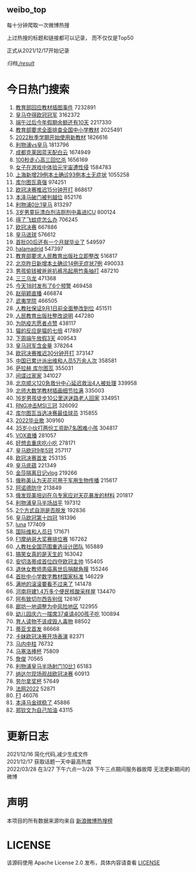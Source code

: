 weibo_top  
---
每十分钟爬取一次微博热搜  

上过热搜的标题和链接都可以记录， 而不仅仅是Top50

正式从2021/12/17开始记录  

*归档[./result](./result/)*

# 今日热门搜索  
1. [教育部回应教材插图事件](https://s.weibo.com//weibo?q=%23%E6%95%99%E8%82%B2%E9%83%A8%E5%9B%9E%E5%BA%94%E6%95%99%E6%9D%90%E6%8F%92%E5%9B%BE%E4%BA%8B%E4%BB%B6%23&Refer=top) 7232891
2. [皇马夺得欧冠冠军](https://s.weibo.com//weibo?q=%E7%9A%87%E9%A9%AC%E5%A4%BA%E5%BE%97%E6%AC%A7%E5%86%A0%E5%86%A0%E5%86%9B&Refer=top) 3162372
3. [端午过后今年假期余额还有10天](https://s.weibo.com//weibo?q=%23%E7%AB%AF%E5%8D%88%E8%BF%87%E5%90%8E%E4%BB%8A%E5%B9%B4%E5%81%87%E6%9C%9F%E4%BD%99%E9%A2%9D%E8%BF%98%E6%9C%8910%E5%A4%A9%23&Refer=top) 2217330
4. [教育部要求全面排查全国中小学教材](https://s.weibo.com//weibo?q=%23%E6%95%99%E8%82%B2%E9%83%A8%E8%A6%81%E6%B1%82%E5%85%A8%E9%9D%A2%E6%8E%92%E6%9F%A5%E5%85%A8%E5%9B%BD%E4%B8%AD%E5%B0%8F%E5%AD%A6%E6%95%99%E6%9D%90%23&Refer=top) 2025491
5. [2022秋季学期开始使用新教材](https://s.weibo.com//weibo?q=%232022%E7%A7%8B%E5%AD%A3%E5%AD%A6%E6%9C%9F%E5%BC%80%E5%A7%8B%E4%BD%BF%E7%94%A8%E6%96%B0%E6%95%99%E6%9D%90%23&Refer=top) 1826616
6. [利物浦vs皇马](https://s.weibo.com//weibo?q=%23%E5%88%A9%E7%89%A9%E6%B5%A6vs%E7%9A%87%E9%A9%AC%23&Refer=top) 1813796
7. [成都克莱因蓝天配白云](https://s.weibo.com//weibo?q=%23%E6%88%90%E9%83%BD%E5%85%8B%E8%8E%B1%E5%9B%A0%E8%93%9D%E5%A4%A9%E9%85%8D%E7%99%BD%E4%BA%91%23&Refer=top) 1674949
8. [100秒走心高三回忆杀](https://s.weibo.com//weibo?q=%23100%E7%A7%92%E8%B5%B0%E5%BF%83%E9%AB%98%E4%B8%89%E5%9B%9E%E5%BF%86%E6%9D%80%23&Refer=top) 1656169
9. [女子在游戏中体验元宇宙遭性侵](https://s.weibo.com//weibo?q=%23%E5%A5%B3%E5%AD%90%E5%9C%A8%E6%B8%B8%E6%88%8F%E4%B8%AD%E4%BD%93%E9%AA%8C%E5%85%83%E5%AE%87%E5%AE%99%E9%81%AD%E6%80%A7%E4%BE%B5%23&Refer=top) 1584783
10. [上海新增29例本土确诊93例本土无症状](https://s.weibo.com//weibo?q=%23%E4%B8%8A%E6%B5%B7%E6%96%B0%E5%A2%9E29%E4%BE%8B%E6%9C%AC%E5%9C%9F%E7%A1%AE%E8%AF%8A93%E4%BE%8B%E6%9C%AC%E5%9C%9F%E6%97%A0%E7%97%87%E7%8A%B6%23&Refer=top) 1055258
11. [库尔图瓦真强](https://s.weibo.com//weibo?q=%23%E5%BA%93%E5%B0%94%E5%9B%BE%E7%93%A6%E7%9C%9F%E5%BC%BA%23&Refer=top) 974251
12. [欧冠决赛推迟15分钟开打](https://s.weibo.com//weibo?q=%23%E6%AC%A7%E5%86%A0%E5%86%B3%E8%B5%9B%E6%8E%A8%E8%BF%9F15%E5%88%86%E9%92%9F%E5%BC%80%E6%89%93%23&Refer=top) 868617
13. [本泽马破门被判越位](https://s.weibo.com//weibo?q=%E6%9C%AC%E6%B3%BD%E9%A9%AC%E7%A0%B4%E9%97%A8%E8%A2%AB%E5%88%A4%E8%B6%8A%E4%BD%8D&Refer=top) 852176
14. [利物浦0比1皇马](https://s.weibo.com//weibo?q=%23%E5%88%A9%E7%89%A9%E6%B5%A60%E6%AF%941%E7%9A%87%E9%A9%AC%23&Refer=top) 813297
15. [3岁男童玩漂白剂洁厕剂中毒进ICU](https://s.weibo.com//weibo?q=%233%E5%B2%81%E7%94%B7%E7%AB%A5%E7%8E%A9%E6%BC%82%E7%99%BD%E5%89%82%E6%B4%81%E5%8E%95%E5%89%82%E4%B8%AD%E6%AF%92%E8%BF%9BICU%23&Refer=top) 800124
16. [得了飞蚊症怎么办](https://s.weibo.com//weibo?q=%23%E5%BE%97%E4%BA%86%E9%A3%9E%E8%9A%8A%E7%97%87%E6%80%8E%E4%B9%88%E5%8A%9E%23&Refer=top) 706245
17. [欧冠决赛](https://s.weibo.com//weibo?q=%23%E6%AC%A7%E5%86%A0%E5%86%B3%E8%B5%9B%23&Refer=top) 667886
18. [皇马进球](https://s.weibo.com//weibo?q=%E7%9A%87%E9%A9%AC%E8%BF%9B%E7%90%83&Refer=top) 576612
19. [首批00后还有一个月就毕业了](https://s.weibo.com//weibo?q=%23%E9%A6%96%E6%89%B900%E5%90%8E%E8%BF%98%E6%9C%89%E4%B8%80%E4%B8%AA%E6%9C%88%E5%B0%B1%E6%AF%95%E4%B8%9A%E4%BA%86%23&Refer=top) 549597
20. [halamadrid](https://s.weibo.com//weibo?q=%23halamadrid%23&Refer=top) 547397
21. [教育部要求人民教育出版社立即整改](https://s.weibo.com//weibo?q=%23%E6%95%99%E8%82%B2%E9%83%A8%E8%A6%81%E6%B1%82%E4%BA%BA%E6%B0%91%E6%95%99%E8%82%B2%E5%87%BA%E7%89%88%E7%A4%BE%E7%AB%8B%E5%8D%B3%E6%95%B4%E6%94%B9%23&Refer=top) 516817
22. [北京昨日新增本土确诊14例无症状7例](https://s.weibo.com//weibo?q=%23%E5%8C%97%E4%BA%AC%E6%98%A8%E6%97%A5%E6%96%B0%E5%A2%9E%E6%9C%AC%E5%9C%9F%E7%A1%AE%E8%AF%8A14%E4%BE%8B%E6%97%A0%E7%97%87%E7%8A%B67%E4%BE%8B%23&Refer=top) 490033
23. [男孩偷钱被爸爸扒裤吊起用竹条抽打](https://s.weibo.com//weibo?q=%23%E7%94%B7%E5%AD%A9%E5%81%B7%E9%92%B1%E8%A2%AB%E7%88%B8%E7%88%B8%E6%89%92%E8%A3%A4%E5%90%8A%E8%B5%B7%E7%94%A8%E7%AB%B9%E6%9D%A1%E6%8A%BD%E6%89%93%23&Refer=top) 487210
24. [三三乌龙](https://s.weibo.com//weibo?q=%E4%B8%89%E4%B8%89%E4%B9%8C%E9%BE%99&Refer=top) 471368
25. [今天18时发布了6个预警](https://s.weibo.com//weibo?q=%23%E4%BB%8A%E5%A4%A918%E6%97%B6%E5%8F%91%E5%B8%83%E4%BA%866%E4%B8%AA%E9%A2%84%E8%AD%A6%23&Refer=top) 469458
26. [赵丽颖直播](https://s.weibo.com//weibo?q=%23%E8%B5%B5%E4%B8%BD%E9%A2%96%E7%9B%B4%E6%92%AD%23&Refer=top) 466874
27. [武夷学院](https://s.weibo.com//weibo?q=%E6%AD%A6%E5%A4%B7%E5%AD%A6%E9%99%A2&Refer=top) 466505
28. [人教社保证9月1日前全面整改到位](https://s.weibo.com//weibo?q=%23%E4%BA%BA%E6%95%99%E7%A4%BE%E4%BF%9D%E8%AF%819%E6%9C%881%E6%97%A5%E5%89%8D%E5%85%A8%E9%9D%A2%E6%95%B4%E6%94%B9%E5%88%B0%E4%BD%8D%23&Refer=top) 451511
29. [人民教育出版社整改说明](https://s.weibo.com//weibo?q=%23%E4%BA%BA%E6%B0%91%E6%95%99%E8%82%B2%E5%87%BA%E7%89%88%E7%A4%BE%E6%95%B4%E6%94%B9%E8%AF%B4%E6%98%8E%23&Refer=top) 447280
30. [为防疫志愿者点赞](https://s.weibo.com//weibo?q=%23%E4%B8%BA%E9%98%B2%E7%96%AB%E5%BF%97%E6%84%BF%E8%80%85%E7%82%B9%E8%B5%9E%23&Refer=top) 438117
31. [猫的反应是猫的七倍](https://s.weibo.com//weibo?q=%23%E7%8C%AB%E7%9A%84%E5%8F%8D%E5%BA%94%E6%98%AF%E7%8C%AB%E7%9A%84%E4%B8%83%E5%80%8D%23&Refer=top) 417897
32. [下周端午放假3天](https://s.weibo.com//weibo?q=%23%E4%B8%8B%E5%91%A8%E7%AB%AF%E5%8D%88%E6%94%BE%E5%81%873%E5%A4%A9%23&Refer=top) 409543
33. [皇马冠军含金量](https://s.weibo.com//weibo?q=%E7%9A%87%E9%A9%AC%E5%86%A0%E5%86%9B%E5%90%AB%E9%87%91%E9%87%8F&Refer=top) 378264
34. [欧冠决赛推迟30分钟开打](https://s.weibo.com//weibo?q=%23%E6%AC%A7%E5%86%A0%E5%86%B3%E8%B5%9B%E6%8E%A8%E8%BF%9F30%E5%88%86%E9%92%9F%E5%BC%80%E6%89%93%23&Refer=top) 373147
35. [中国已累计派出维和人员5万余人次](https://s.weibo.com//weibo?q=%23%E4%B8%AD%E5%9B%BD%E5%B7%B2%E7%B4%AF%E8%AE%A1%E6%B4%BE%E5%87%BA%E7%BB%B4%E5%92%8C%E4%BA%BA%E5%91%985%E4%B8%87%E4%BD%99%E4%BA%BA%E6%AC%A1%23&Refer=top) 358581
36. [萨拉赫 库尔图瓦](https://s.weibo.com//weibo?q=%E8%90%A8%E6%8B%89%E8%B5%AB%20%E5%BA%93%E5%B0%94%E5%9B%BE%E7%93%A6&Refer=top) 355031
37. [间谍过家家](https://s.weibo.com//weibo?q=%23%E9%97%B4%E8%B0%8D%E8%BF%87%E5%AE%B6%E5%AE%B6%23&Refer=top) 341027
38. [北京顺义120急救分中心延迟救治4人被处理](https://s.weibo.com//weibo?q=%23%E5%8C%97%E4%BA%AC%E9%A1%BA%E4%B9%89120%E6%80%A5%E6%95%91%E5%88%86%E4%B8%AD%E5%BF%83%E5%BB%B6%E8%BF%9F%E6%95%91%E6%B2%BB4%E4%BA%BA%E8%A2%AB%E5%A4%84%E7%90%86%23&Refer=top) 339958
39. [北师大数学教材插画细节拉满](https://s.weibo.com//weibo?q=%23%E5%8C%97%E5%B8%88%E5%A4%A7%E6%95%B0%E5%AD%A6%E6%95%99%E6%9D%90%E6%8F%92%E7%94%BB%E7%BB%86%E8%8A%82%E6%8B%89%E6%BB%A1%23&Refer=top) 335003
40. [16岁男孩徒步10公里送迷路老人回家](https://s.weibo.com//weibo?q=%2316%E5%B2%81%E7%94%B7%E5%AD%A9%E5%BE%92%E6%AD%A510%E5%85%AC%E9%87%8C%E9%80%81%E8%BF%B7%E8%B7%AF%E8%80%81%E4%BA%BA%E5%9B%9E%E5%AE%B6%23&Refer=top) 334951
41. [RNG冲击MSI三冠](https://s.weibo.com//weibo?q=%23RNG%E5%86%B2%E5%87%BBMSI%E4%B8%89%E5%86%A0%23&Refer=top) 326092
42. [库尔图瓦当选决赛最佳球员](https://s.weibo.com//weibo?q=%23%E5%BA%93%E5%B0%94%E5%9B%BE%E7%93%A6%E5%BD%93%E9%80%89%E5%86%B3%E8%B5%9B%E6%9C%80%E4%BD%B3%E7%90%83%E5%91%98%23&Refer=top) 315855
43. [2022毕业歌](https://s.weibo.com//weibo?q=%232022%E6%AF%95%E4%B8%9A%E6%AD%8C%23&Refer=top) 309160
44. [35岁小伙打两份工资助7名困难小孩](https://s.weibo.com//weibo?q=%2335%E5%B2%81%E5%B0%8F%E4%BC%99%E6%89%93%E4%B8%A4%E4%BB%BD%E5%B7%A5%E8%B5%84%E5%8A%A97%E5%90%8D%E5%9B%B0%E9%9A%BE%E5%B0%8F%E5%AD%A9%23&Refer=top) 304817
45. [VOX直播](https://s.weibo.com//weibo?q=VOX%E7%9B%B4%E6%92%AD&Refer=top) 281057
46. [好想去重庆吃小吃](https://s.weibo.com//weibo?q=%23%E5%A5%BD%E6%83%B3%E5%8E%BB%E9%87%8D%E5%BA%86%E5%90%83%E5%B0%8F%E5%90%83%23&Refer=top) 278171
47. [皇马欧冠9年5冠](https://s.weibo.com//weibo?q=%23%E7%9A%87%E9%A9%AC%E6%AC%A7%E5%86%A09%E5%B9%B45%E5%86%A0%23&Refer=top) 257117
48. [欧冠决赛首发](https://s.weibo.com//weibo?q=%23%E6%AC%A7%E5%86%A0%E5%86%B3%E8%B5%9B%E9%A6%96%E5%8F%91%23&Refer=top) 253135
49. [皇马底蕴](https://s.weibo.com//weibo?q=%E7%9A%87%E9%A9%AC%E5%BA%95%E8%95%B4&Refer=top) 221349
50. [金莎隔离日记vlog](https://s.weibo.com//weibo?q=%23%E9%87%91%E8%8E%8E%E9%9A%94%E7%A6%BB%E6%97%A5%E8%AE%B0vlog%23&Refer=top) 219266
51. [俄称美认为天花可用于军用生物传播](https://s.weibo.com//weibo?q=%23%E4%BF%84%E7%A7%B0%E7%BE%8E%E8%AE%A4%E4%B8%BA%E5%A4%A9%E8%8A%B1%E5%8F%AF%E7%94%A8%E4%BA%8E%E5%86%9B%E7%94%A8%E7%94%9F%E7%89%A9%E4%BC%A0%E6%92%AD%23&Refer=top) 215617
52. [阿诺德防守](https://s.weibo.com//weibo?q=%E9%98%BF%E8%AF%BA%E5%BE%B7%E9%98%B2%E5%AE%88&Refer=top) 213849
53. [俄发现美培训在乌专家应对天花暴发的材料](https://s.weibo.com//weibo?q=%23%E4%BF%84%E5%8F%91%E7%8E%B0%E7%BE%8E%E5%9F%B9%E8%AE%AD%E5%9C%A8%E4%B9%8C%E4%B8%93%E5%AE%B6%E5%BA%94%E5%AF%B9%E5%A4%A9%E8%8A%B1%E6%9A%B4%E5%8F%91%E7%9A%84%E6%9D%90%E6%96%99%23&Refer=top) 201817
54. [利物浦皇马半场战平](https://s.weibo.com//weibo?q=%23%E5%88%A9%E7%89%A9%E6%B5%A6%E7%9A%87%E9%A9%AC%E5%8D%8A%E5%9C%BA%E6%88%98%E5%B9%B3%23&Refer=top) 197312
55. [2个方式自测是否脱发](https://s.weibo.com//weibo?q=%232%E4%B8%AA%E6%96%B9%E5%BC%8F%E8%87%AA%E6%B5%8B%E6%98%AF%E5%90%A6%E8%84%B1%E5%8F%91%23&Refer=top) 192836
56. [皇马欧冠第十四冠](https://s.weibo.com//weibo?q=%E7%9A%87%E9%A9%AC%E6%AC%A7%E5%86%A0%E7%AC%AC%E5%8D%81%E5%9B%9B%E5%86%A0&Refer=top) 181396
57. [luna](https://s.weibo.com//weibo?q=luna&Refer=top) 177409
58. [国际维和人员日](https://s.weibo.com//weibo?q=%23%E5%9B%BD%E9%99%85%E7%BB%B4%E5%92%8C%E4%BA%BA%E5%91%98%E6%97%A5%23&Refer=top) 171671
59. [F1摩纳哥大奖赛排位赛](https://s.weibo.com//weibo?q=%23F1%E6%91%A9%E7%BA%B3%E5%93%A5%E5%A4%A7%E5%A5%96%E8%B5%9B%E6%8E%92%E4%BD%8D%E8%B5%9B%23&Refer=top) 167262
60. [人教社全国范围重选设计团队](https://s.weibo.com//weibo?q=%23%E4%BA%BA%E6%95%99%E7%A4%BE%E5%85%A8%E5%9B%BD%E8%8C%83%E5%9B%B4%E9%87%8D%E9%80%89%E8%AE%BE%E8%AE%A1%E5%9B%A2%E9%98%9F%23&Refer=top) 165889
61. [搞笑女真的是天生的](https://s.weibo.com//weibo?q=%23%E6%90%9E%E7%AC%91%E5%A5%B3%E7%9C%9F%E7%9A%84%E6%98%AF%E5%A4%A9%E7%94%9F%E7%9A%84%23&Refer=top) 163042
62. [安切洛蒂成首位四夺欧冠主帅](https://s.weibo.com//weibo?q=%23%E5%AE%89%E5%88%87%E6%B4%9B%E8%92%82%E6%88%90%E9%A6%96%E4%BD%8D%E5%9B%9B%E5%A4%BA%E6%AC%A7%E5%86%A0%E4%B8%BB%E5%B8%85%23&Refer=top) 155405
63. [退休女教师患癌离世后捐献角膜](https://s.weibo.com//weibo?q=%23%E9%80%80%E4%BC%91%E5%A5%B3%E6%95%99%E5%B8%88%E6%82%A3%E7%99%8C%E7%A6%BB%E4%B8%96%E5%90%8E%E6%8D%90%E7%8C%AE%E8%A7%92%E8%86%9C%23&Refer=top) 155246
64. [首批中小学数字教材国家标准](https://s.weibo.com//weibo?q=%23%E9%A6%96%E6%89%B9%E4%B8%AD%E5%B0%8F%E5%AD%A6%E6%95%B0%E5%AD%97%E6%95%99%E6%9D%90%E5%9B%BD%E5%AE%B6%E6%A0%87%E5%87%86%23&Refer=top) 146229
65. [满地的滚滚要看不过来了](https://s.weibo.com//weibo?q=%23%E6%BB%A1%E5%9C%B0%E7%9A%84%E6%BB%9A%E6%BB%9A%E8%A6%81%E7%9C%8B%E4%B8%8D%E8%BF%87%E6%9D%A5%E4%BA%86%23&Refer=top) 141478
66. [河南将建1.4万多个便民核酸采样屋](https://s.weibo.com//weibo?q=%23%E6%B2%B3%E5%8D%97%E5%B0%86%E5%BB%BA1.4%E4%B8%87%E5%A4%9A%E4%B8%AA%E4%BE%BF%E6%B0%91%E6%A0%B8%E9%85%B8%E9%87%87%E6%A0%B7%E5%B1%8B%23&Refer=top) 134470
67. [阿布致切尔西告别信](https://s.weibo.com//weibo?q=%23%E9%98%BF%E5%B8%83%E8%87%B4%E5%88%87%E5%B0%94%E8%A5%BF%E5%91%8A%E5%88%AB%E4%BF%A1%23&Refer=top) 126167
68. [廊坊一地调整为中风险地区](https://s.weibo.com//weibo?q=%23%E5%BB%8A%E5%9D%8A%E4%B8%80%E5%9C%B0%E8%B0%83%E6%95%B4%E4%B8%BA%E4%B8%AD%E9%A3%8E%E9%99%A9%E5%9C%B0%E5%8C%BA%23&Refer=top) 122955
69. [幼儿园庆六一摆席37桌请400孩子吃](https://s.weibo.com//weibo?q=%23%E5%B9%BC%E5%84%BF%E5%9B%AD%E5%BA%86%E5%85%AD%E4%B8%80%E6%91%86%E5%B8%AD37%E6%A1%8C%E8%AF%B7400%E5%AD%A9%E5%AD%90%E5%90%83%23&Refer=top) 100894
70. [育人读物不该成毁人毒物](https://s.weibo.com//weibo?q=%23%E8%82%B2%E4%BA%BA%E8%AF%BB%E7%89%A9%E4%B8%8D%E8%AF%A5%E6%88%90%E6%AF%81%E4%BA%BA%E6%AF%92%E7%89%A9%23&Refer=top) 88502
71. [蒂亚戈首发](https://s.weibo.com//weibo?q=%E8%92%82%E4%BA%9A%E6%88%88%E9%A6%96%E5%8F%91&Refer=top) 86668
72. [卡妹欧冠决赛开场表演](https://s.weibo.com//weibo?q=%E5%8D%A1%E5%A6%B9%E6%AC%A7%E5%86%A0%E5%86%B3%E8%B5%9B%E5%BC%80%E5%9C%BA%E8%A1%A8%E6%BC%94&Refer=top) 82371
73. [马内中柱](https://s.weibo.com//weibo?q=%23%E9%A9%AC%E5%86%85%E4%B8%AD%E6%9F%B1%23&Refer=top) 76732
74. [马塞洛捧杯](https://s.weibo.com//weibo?q=%23%E9%A9%AC%E5%A1%9E%E6%B4%9B%E6%8D%A7%E6%9D%AF%23&Refer=top) 75809
75. [詹俊](https://s.weibo.com//weibo?q=%E8%A9%B9%E4%BF%8A&Refer=top) 70565
76. [利物浦皇马半场射门10比1](https://s.weibo.com//weibo?q=%23%E5%88%A9%E7%89%A9%E6%B5%A6%E7%9A%87%E9%A9%AC%E5%8D%8A%E5%9C%BA%E5%B0%84%E9%97%A810%E6%AF%941%23&Refer=top) 65183
77. [纳达尔现场观战欧冠决赛](https://s.weibo.com//weibo?q=%23%E7%BA%B3%E8%BE%BE%E5%B0%94%E7%8E%B0%E5%9C%BA%E8%A7%82%E6%88%98%E6%AC%A7%E5%86%A0%E5%86%B3%E8%B5%9B%23&Refer=top) 60913
78. [劳尔拿奖杯](https://s.weibo.com//weibo?q=%E5%8A%B3%E5%B0%94%E6%8B%BF%E5%A5%96%E6%9D%AF&Refer=top) 57649
79. [法网2022](https://s.weibo.com//weibo?q=%23%E6%B3%95%E7%BD%912022%23&Refer=top) 52871
80. [F1](https://s.weibo.com//weibo?q=F1&Refer=top) 46076
81. [本泽马金球稳了](https://s.weibo.com//weibo?q=%23%E6%9C%AC%E6%B3%BD%E9%A9%AC%E9%87%91%E7%90%83%E7%A8%B3%E4%BA%86%23&Refer=top) 45886
82. [郑钦文为自己加油](https://s.weibo.com//weibo?q=%23%E9%83%91%E9%92%A6%E6%96%87%E4%B8%BA%E8%87%AA%E5%B7%B1%E5%8A%A0%E6%B2%B9%23&Refer=top) 43115
# 更新日志  
2021/12/16  简化代码,减少生成文件  
2021/12/17  获取话题一天中最高热度  
2022/03/28  在3/27 下午六点—3/28 下午三点期间服务器故障 无法更新期间的微博  
# 声明  
本项目的所有数据来源均来自 [新浪微博热搜榜](https://s.weibo.com/top/summary)  

# LICENSE
该源码使用 Apache License 2.0 发布，具体内容请查看 [LICENSE](./LICENSE)
